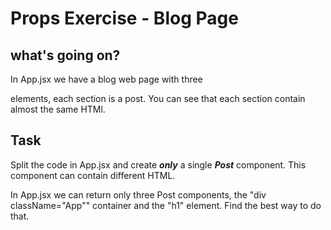 # Props Exercise - Blog Page

## what's going on?

In App.jsx we have a blog web page with three <section> elements, each section is a post.
You can see that each section contain almost the same HTMl.

## Task

Split the code in App.jsx and create **_only_** a single **_Post_** component.
This component can contain different HTML.

In App.jsx we can return only three Post components, the "div className="App"" container and the "h1" element.
Find the best way to do that.
